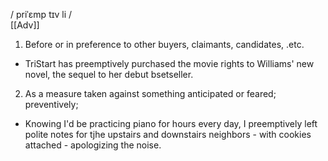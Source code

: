 / priˈɛmp tɪv li /  
[[Adv]]
1. Before or in preference to other buyers, claimants, candidates, .etc.

- TriStart has preemptively purchased the movie rights to Williams' new novel, the sequel to her debut bsetseller.

2. As a measure taken against something anticipated or feared; preventively;

- Knowing I'd be practicing piano for hours every day, I preemptively left polite notes for tjhe upstairs and downstairs neighbors - with cookies attached - apologizing the noise.